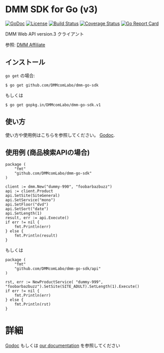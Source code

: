 # DMM SDK for Go (v3)
[![GoDoc](https://img.shields.io/badge/go-reference-blue.svg?style=flat-square)](https://godoc.org/github.com/DMMcomLabo/dmm-go-sdk)
[![License](http://img.shields.io/badge/license-mit-blue.svg?style=flat-square)](https://github.com/DMMcomLabo/dmm-go-sdk/blob/master/LICENSE)
[![Build Status](http://img.shields.io/travis/DMMcomLabo/dmm-go-sdk.svg?style=flat-square)](https://travis-ci.org/DMMcomLabo/dmm-go-sdk)
[![Coverage Status](https://img.shields.io/coveralls/DMMcomLabo/dmm-go-sdk.svg?style=flat-square)](https://coveralls.io/github/DMMcomLabo/dmm-go-sdk?branch=master)
[![Go Report Card](https://goreportcard.com/badge/github.com/DMMcomLabo/dmm-go-sdk)](https://goreportcard.com/report/github.com/DMMcomLabo/dmm-go-sdk)

DMM Web API version.3 クライアント

参照: [DMM Affiliate](https://affiliate.dmm.com/)

## インストール

`go get` の場合:

```
$ go get github.com/DMMcomLabo/dmm-go-sdk
```

もしくは

```
$ go get gopkg.in/DMMcomLabo/dmm-go-sdk.v1
```

## 使い方

使い方や使用例はこちらを参照してください。 [Godoc](https://godoc.org/github.com/DMMcomLabo/dmm-go-sdk).

## 使用例 (商品検索APIの場合)

```
package (
    "fmt"
    "github.com/DMMcomLabo/dmm-go-sdk"
)

client := dmm.New("dummy-990", "foobarbazbuzz")
api := client.Product
api.SetSite(SiteGeneral)
api.SetService("mono")
api.SetFloor("dvd")
api.SetSort("date")
api.SetLength(1)
result, err := api.Execute()
if err != nil {
    fmt.Println(err)
} else {
    fmt.Println(result)
}
```

もしくは

```
package (
    "fmt"
    "github.com/DMMcomLabo/dmm-go-sdk/api"
)

rst, err := NewProductService( "dummy-999", "foobarbazbuzz").SetSite(SITE_ADULT).SetLength(1).Execute()
if err != nil {
    fmt.Println(err)
} else {
    fmt.Println(rst)
}
```

# 詳細

[Godoc](https://godoc.org/github.com/DMMcomLabo/dmm-go-sdk/api) もしくは [our documentation](https://github.com/DMMcomLabo/dmm-go-sdk/blob/master/docs/README.md) を参照してください
